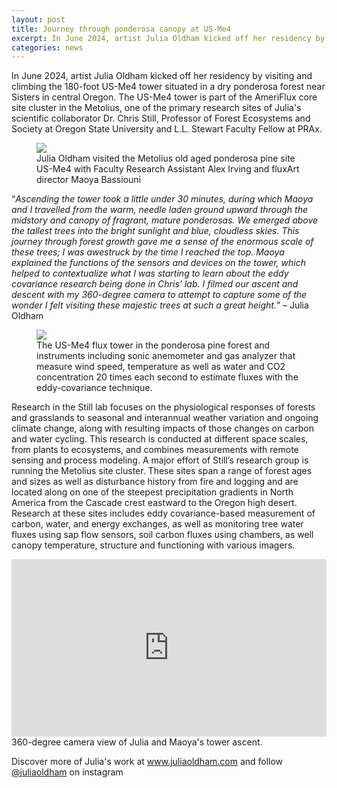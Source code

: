 ```yaml
---
layout: post
title: Journey through ponderosa canopy at US-Me4
excerpt: In June 2024, artist Julia Oldham kicked off her residency by visiting and climbing the 180-foot Ameriflux tower situated in a dry ponderosa forest in central Oregon...
categories: news
---
```



In June 2024, artist Julia Oldham kicked off her residency by visiting and climbing the 180-foot US-Me4 tower situated in a dry ponderosa forest near Sisters in central Oregon. The US-Me4 tower is part of the AmeriFlux core site cluster in the Metolius, one of the primary research sites of Julia's scientific collaborator Dr. Chris Still, Professor of Forest Ecosystems and Society at Oregon State University and L.L. Stewart Faculty Fellow at PRAx.

<figure>
	<img src="https://fluxnetart.github.io/images/1_me4_visit.png">
  <figcaption>Julia Oldham visited the Metolius old aged ponderosa pine site US-Me4 with Faculty Research Assistant Alex Irving and fluxArt director Maoya Bassiouni</figcaption>
</figure>

“<i>Ascending the tower took a little under 30 minutes, during which Maoya and I travelled from the warm, needle laden ground upward through the midstory and canopy of fragrant, mature ponderosas. We emerged above the tallest trees into the bright sunlight and blue, cloudless skies. This journey through forest growth gave me a sense of the enormous scale of these trees; I was awestruck by the time I reached the top. Maoya explained the functions of the sensors and devices on the tower, which helped to contextualize what I was starting to learn about the eddy covariance research being done in Chris' lab. I filmed our ascent and descent with my 360-degree camera to attempt to capture some of the wonder I felt visiting these majestic trees at such a great height.</i>” – Julia Oldham

<figure>
	<img src="https://fluxnetart.github.io/images/2_me4_visit.png">
  <figcaption>The US-Me4 flux tower in the ponderosa pine forest and instruments including sonic anemometer and gas analyzer that measure wind speed, temperature as well as water and CO2 concentration 20 times each second to estimate fluxes with the eddy-covariance technique.</figcaption>
</figure>


Research in the Still lab focuses on the physiological responses of forests and grasslands to seasonal and interannual weather variation and ongoing climate change, along with resulting impacts of those changes on carbon and water cycling. This research is conducted at different space scales, from plants to ecosystems, and combines measurements with remote sensing and process modeling. A major effort of Still’s research group is running the Metolius site cluster. These sites span a range of forest ages and sizes as well as disturbance history from fire and logging and are located along on one of the steepest precipitation gradients in North America from the Cascade crest eastward to the Oregon high desert. Research at these sites includes eddy covariance-based measurement of carbon, water, and energy exchanges, as well as monitoring tree water fluxes using sap flow sensors, soil carbon fluxes using chambers, as well canopy temperature, structure and functioning with various imagers.


<div style="position: relative; padding-bottom: 56.25%; height: 0;">
    <iframe style="position: absolute; top: 0; left: 0; width: 100%; height: 100%;" 
        src="https://drive.google.com/file/d/19evol2iJZgeG6NQHTcM2nJC6IbIBNgZf/preview"
        frameborder="0" 
        allowfullscreen>
    </iframe>
</div>
<figcaption>360-degree camera view of Julia and Maoya's tower ascent.</figcaption>

Discover more of Julia's work at <a href="www.juliaoldham.com">www.juliaoldham.com</a> and follow <a href="https://www.instagram.com/juliaoldham/">@juliaoldham</a> on instagram